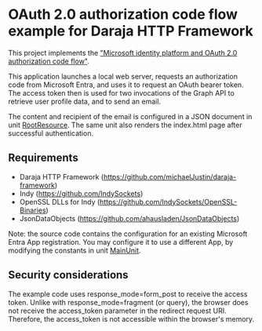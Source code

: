 # OAuth 2.0 authorization code flow example for Daraja HTTP Framework

This project implements the ["Microsoft identity platform and OAuth 2.0 authorization code flow"](https://learn.microsoft.com/en-us/entra/identity-platform/v2-oauth2-auth-code-flow).

This application launches a local web server, requests an authorization code from Microsoft Entra, and uses it to request an OAuth bearer token. The access token then is used for two invocations of the Graph API to retrieve user profile data, and to send an email.

The content and recipient of the email is configured in a JSON document in unit [RootResource](RootResource.pas). The same unit also renders the index.html page after successful authentication.

## Requirements
* Daraja HTTP Framework (https://github.com/michaelJustin/daraja-framework)
* Indy (https://github.com/IndySockets)
* OpenSSL DLLs for Indy (https://github.com/IndySockets/OpenSSL-Binaries)
* JsonDataObjects (https://github.com/ahausladen/JsonDataObjects)

Note: the source code contains the configuration for an existing Microsoft Entra App registration. 
You may configure it to use a different App, by modifying the constants in unit [MainUnit](MainUnit.pas).

## Security considerations
The example code uses response_mode=form_post to receive the access token. Unlike with response_mode=fragment (or query), the browser does not receive the access_token parameter in the redirect request URI. Therefore, the access_token is not accessible within the browser's memory.

